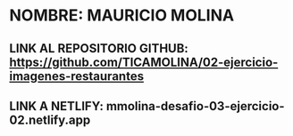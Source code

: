 # NOMBRE: MAURICIO MOLINA

## LINK AL REPOSITORIO GITHUB: https://github.com/TICAMOLINA/02-ejercicio-imagenes-restaurantes

## LINK A NETLIFY: mmolina-desafio-03-ejercicio-02.netlify.app

